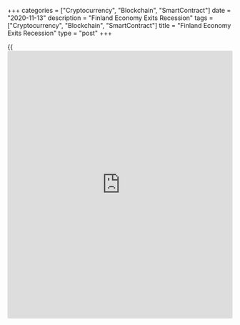 +++
categories = ["Cryptocurrency", "Blockchain", "SmartContract"]
date = "2020-11-13"
description = "Finland Economy Exits Recession"
tags = ["Cryptocurrency", "Blockchain", "SmartContract"]
title = "Finland Economy Exits Recession"
type = "post"
+++

{{<iframe id="large-banner" src="https://www.bounty.group/#slide=15.0" width="100%" height="600" scrolling="no" style="border: 0px solid rgb(216, 221, 230); border-radius: 3px;">}}

Finland's [economy][1] grew in the third quarter to exit a severe
recession as activity levels improved amid as mobility restrictions to
battle the coronavirus pandemic were eased, preliminary data from
Statistics Finland showed on Friday.

Gross domestic product increased a seasonally adjusted 2.6 percent in
the third quarter from the previous quarter. In the second quarter, the
economy had shrunk 4.5 percent, which was the third contraction in a
row.

On a wording-day adjusted basis, GDP declined 4.0 percent in the third
quarter from a year ago versus a 6.4 percent slump in the previous three
months.

In September, the economy contracted a working-day adjusted 3.2 percent
yearly, same as seen in August.

On a monthly basis, GDP fell a seasonally adjusted 0.8 percent in
September.

Separate data from the statistical office showed that the current
account surplus increased to EUR 0.105 billion in September from EUR
0.62 billion in August.

The primary income account was in a EUR 0.5 billion surplus and the
secondary income account logged a shortfall of EUR 0.2 billion.

On a 12-month moving average basis, the current account was EUR 0.4
billion in deficit.

For comments and feedback [contact](https://www.playgroundfx.com/contact/): editorial@rtt[news](https://www.letsplayfx.com/blog/forex-news-website/).com

[Economic News][1]

 **What parts of the world are seeing the best (and worst) economic
performances lately? Click[here][2] to check out our [Econ Scorecard][2]
and find out! See up-to-the-moment [ranking](https://www.playgroundfx.com/blog/crypto-exchange-ranking/)s for the best and worst
performers in [GDP][3], [unemployment rate][4], [inflation][5] and much
more.**

   1. www.rtt[news](https://www.letsplayfx.com/blog/forex-news-website/).com/Content/EconomicNews.aspx
   2. www.rtt[news](https://www.letsplayfx.com/blog/forex-news-website/).com/economic-scorecard/world-rank/retail-sales/highest-performance.aspx
   3. www.rtt[news](https://www.letsplayfx.com/blog/forex-news-website/).com/economic-scorecard/world-rank/GDP/highest-performance.aspx
   4. www.rtt[news](https://www.letsplayfx.com/blog/forex-news-website/).com/economic-scorecard/world-rank/unemployment-rate/lowest-performance.aspx
   5. www.rtt[news](https://www.letsplayfx.com/blog/forex-news-website/).com/economic-scorecard/world-rank/CPI/highest-performance.aspx